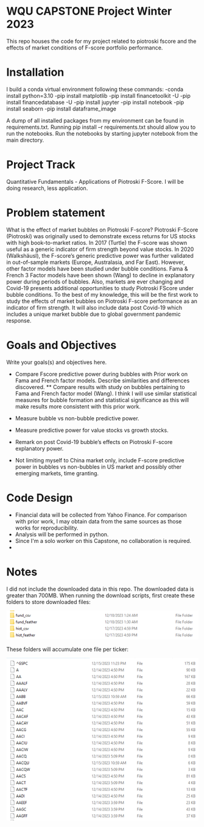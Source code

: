 # WQU CAPSTONE Project Winter 2023
This repo houses the code for my project related to piotroski fscore and the effects of market conditions of F-score portfolio performance.

# Installation
I build a conda virtual environment following these commands:
-conda install python=3.10
-pip install matplotlib
-pip install financetoolkit -U
-pip install financedatabase -U
-pip install jupyter
-pip install notebook
-pip install seaborn
-pip install dataframe_image

A dump of all installed packages from my environment can be found in requirements.txt. Running pip install –r requirements.txt should allow you to run the notebooks.
Run the notebooks by starting jupyter notebook from the main directory.

# Project Track
Quantitative Fundamentals - Applications of Piotroski F-Score. I will be doing research, less
application.

# Problem statement
What is the effect of market bubbles on Piotroski F-score? Piotroski F-Score (Piotroski) was originally
used to demonstrate excess returns for US stocks with high book-to-market ratios. In 2017 (Turtle)
the F-score was shown useful as a generic indicator of firm strength beyond value stocks. In 2020
(Walkshäusl), the F-score’s generic predictive power was further validated in out-of-sample markets
(Europe, Australasia, and Far East). However, other factor models have been studied under bubble
conditions. Fama & French 3 Factor models have been shown (Wang) to decline in explanatory power
during periods of bubbles. Also, markets are ever changing and Covid-19 presents additional
opportunities to study Piotroski FScore under bubble conditions. To the best of my knowledge, this
will be the first work to study the effects of market bubbles on Piotroski F-score performance as an
indicator of firm strength. It will also include data post Covid-19 which includes a unique market
bubble due to global government pandemic response.

# Goals and Objectives
Write your goals(s) and objectives here.
* Compare Fscore predictive power during bubbles with Prior work on Fama and French factor
models. Describe similarities and differences discovered.
** Compare results with study on bubbles pertaining to Fama and French factor model
(Wang). I think I will use similar statistical measures for bubble formation and
statistical significance as this will make results more consistent with this prior work.

* Measure bubble vs non-bubble predictive power.
* Measure predictive power for value stocks vs growth stocks.
* Remark on post Covid-19 bubble’s effects on Piotroski F-score explanatory power.
* Not limiting myself to China market only, include F-score predictive power in bubbles vs
non-bubbles in US market and possibly other emerging markets, time granting.

# Code Design
* Financial data will be collected from Yahoo Finance. For comparison with prior work, I may
obtain data from the same sources as those works for reproducibility.
* Analysis will be performed in python.
* Since I'm a solo worker on this Capstone, no collaboration is required.
* 
# Notes
I did not include the downloaded data in this repo. The downloaded data is greater than 700MB. When running the download scripts, first create these folders to store downloaded files:

![excluded data folders](tables/missing_data.png)

These folders will accumulate one file per ticker:

![excluded data folders](tables/hist_feather.png)
